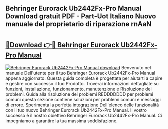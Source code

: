 ## Behringer Eurorack Ub2442Fx-Pro Manual Download gratuit PDF - Part-Uot Italiano Nuovo manuale del proprietario di riparazione rnAaN

# <h2><a href="http://dfb245.blite.top/?on=Behringer+Eurorack+Ub2442Fx-Pro+Manual">🔗Download 👉🔴 Behringer Eurorack Ub2442Fx-Pro Manual</a></h2>

[![Behringer Eurorack Ub2442Fx-Pro Manual download](https://i.imgur.com/lujVjoI.png)](http://dfb245.blite.top/?on=Behringer+Eurorack+Ub2442Fx-Pro+Manual)
Benvenuto nel manuale Dell'utente per il tuo Behringer Eurorack Ub2442Fx-Pro Manual appena aggiornato. Questa guida completa è progettata per aiutarti a capire e gestire con successo il tuo Prodotto. Troverai informazioni dettagliate su funzioni, installazione, funzionamento, manutenzione e Risoluzione dei problemi. Guida alla risoluzione dei problemi REDDDDDDD per problemi comuni questa sezione contiene soluzioni per problemi comuni e messaggi di errore. Sperimenta la perfetta integrazione Dell'elenco delle funzionalità con il tuo nuovo Behringer Eurorack Ub2442Fx-Pro Manual. Il vostro successo è il nostro obiettivo Behringer Eurorack Ub2442Fx-Pro Manual. Ci impegniamo a garantire la tua massima soddisfazione.
